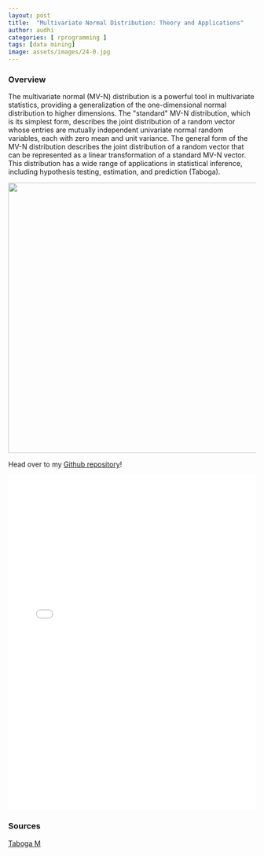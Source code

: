```yaml
---
layout: post
title:  "Multivariate Normal Distribution: Theory and Applications"
author: audhi
categories: [ rprogramming ]
tags: [data mining]
image: assets/images/24-0.jpg
---
```


### Overview
The multivariate normal (MV-N) distribution is a powerful tool in multivariate statistics, providing a generalization of the one-dimensional normal distribution to higher dimensions. The "standard" MV-N distribution, which is its simplest form, describes the joint distribution of a random vector whose entries are mutually independent univariate normal random variables, each with zero mean and unit variance. The general form of the MV-N distribution describes the joint distribution of a random vector that can be represented as a linear transformation of a standard MV-N vector. This distribution has a wide range of applications in statistical inference, including hypothesis testing, estimation, and prediction (Taboga).

<p align="center">
  <img src="{{ site.baseurl }}/assets/images/24-1.jpg" width="550" />
</p>

<p>Head over to my <a href="https://github.com/audhiaprilliant/Multivariate-Analysis/tree/master/Multivariate%20Normal%20Distribution">Github repository</a>!</p>

<iframe src="{{site.baseurl}}/assets/docs/Multivariate Normal Distribution.pdf" style="width: 100%; height: 680px;" frameBorder="0"></iframe>

### Sources
<a target="_blank" href="https://www.statlect.com/probability-distributions/multivariate-normal-distribution" class="btn btn-danger">Taboga M</a>
